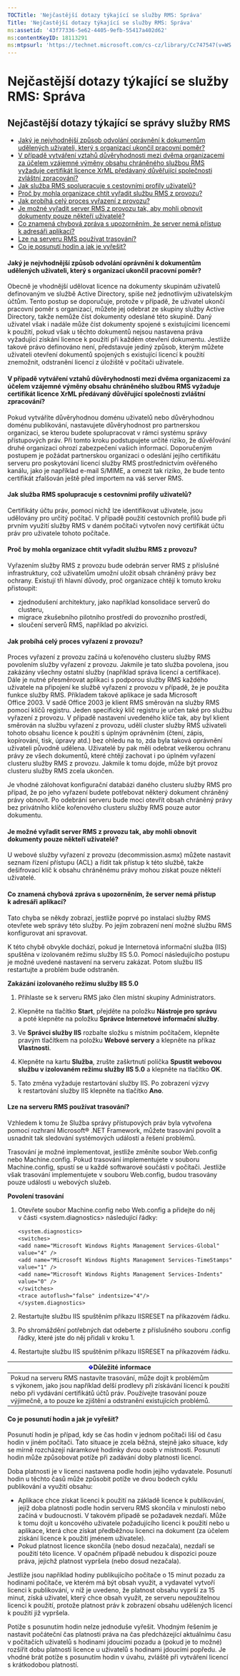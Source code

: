 ```yaml
---
TOCTitle: 'Nejčastější dotazy týkající se služby RMS: Správa'
Title: 'Nejčastější dotazy týkající se služby RMS: Správa'
ms:assetid: '43f77336-5e62-4405-9efb-55417a402d62'
ms:contentKeyID: 18113291
ms:mtpsurl: 'https://technet.microsoft.com/cs-cz/library/Cc747547(v=WS.10)'
---
```


Nejčastější dotazy týkající se služby RMS: Správa
=================================================

Nejčastější dotazy týkající se správy služby RMS
------------------------------------------------

-   [Jaký je nejvhodnější způsob odvolání oprávnění k dokumentům udělených uživateli, který s organizací ukončil pracovní poměr?](#bkmk_1)
-   [V případě vytváření vztahů důvěryhodnosti mezi dvěma organizacemi za účelem vzájemné výměny obsahu chráněného službou RMS vyžaduje certifikát licence XrML předávaný důvěřující společnosti zvláštní zpracování?](#bkmk_2)
-   [Jak služba RMS spolupracuje s cestovními profily uživatelů?](#bkmk_3)
-   [Proč by mohla organizace chtít vyřadit službu RMS z provozu?](#bkmk_4)
-   [Jak probíhá celý proces vyřazení z provozu?](#bkmk_5)
-   [Je možné vyřadit server RMS z provozu tak, aby mohli obnovit dokumenty pouze někteří uživatelé?](#bkmk_6)
-   [Co znamená chybová zpráva s upozorněním, že server nemá přístup k adresáři aplikací?](#bkmk_7)
-   [Lze na serveru RMS používat trasování?](#bkmk_8)
-   [Co je posunutí hodin a jak je vyřešit?](#bkmk_9)

<span id="BKMK_1"></span>
#### Jaký je nejvhodnější způsob odvolání oprávnění k dokumentům udělených uživateli, který s organizací ukončil pracovní poměr?

Obecně je vhodnější udělovat licence na dokumenty skupinám uživatelů definovaným ve službě Active Directory, spíše než jednotlivým uživatelským účtům. Tento postup se doporučuje, protože v případě, že uživatel ukončí pracovní poměr s organizací, můžete jej odebrat ze skupiny služby Active Directory, takže nemůže číst dokumenty odeslané této skupině. Daný uživatel však i nadále může číst dokumenty spojené s existujícími licencemi k použití, pokud však u těchto dokumentů nejsou nastavena práva vyžadující získání licence k použití při každém otevření dokumentu. Jestliže takové právo definováno není, představuje jediný způsob, kterým můžete uživateli otevření dokumentů spojených s existující licencí k použití znemožnit, odstranění licencí z úložiště v počítači uživatele.

<span id="BKMK_2"></span>
#### V případě vytváření vztahů důvěryhodnosti mezi dvěma organizacemi za účelem vzájemné výměny obsahu chráněného službou RMS vyžaduje certifikát licence XrML předávaný důvěřující společnosti zvláštní zpracování?

Pokud vytváříte důvěryhodnou doménu uživatelů nebo důvěryhodnou doménu publikování, nastavujete důvěryhodnost pro partnerskou organizaci, se kterou budete spolupracovat v rámci systému správy přístupových práv. Při tomto kroku podstupujete určité riziko, že důvěřování druhé organizaci ohrozí zabezpečení vašich informací. Doporučeným postupem je požádat partnerskou organizaci o odeslání jejího certifikátu serveru pro poskytování licencí služby RMS prostřednictvím ověřeného kanálu, jako je například e-mail S/MIME, a omezit tak riziko, že bude tento certifikát zfalšován ještě před importem na váš server RMS.

<span id="BKMK_3"></span>
#### Jak služba RMS spolupracuje s cestovními profily uživatelů?

Certifikáty účtu práv, pomocí nichž lze identifikovat uživatele, jsou udělovány pro určitý počítač. V případě použití cestovních profilů bude při prvním využití služby RMS v daném počítači vytvořen nový certifikát účtu práv pro uživatele tohoto počítače.

<span id="BKMK_4"></span>
#### Proč by mohla organizace chtít vyřadit službu RMS z provozu?

Vyřazením služby RMS z provozu bude odebrán server RMS z příslušné infrastruktury, což uživatelům umožní uložit obsah chráněný právy bez ochrany. Existují tři hlavní důvody, proč organizace chtějí k tomuto kroku přistoupit:

-   zjednodušení architektury, jako například konsolidace serverů do clusteru,
-   migrace zkušebního pilotního prostředí do provozního prostředí,
-   sloučení serverů RMS, například po akvizici.

<span id="BKMK_5"></span>
#### Jak probíhá celý proces vyřazení z provozu?

Proces vyřazení z provozu začíná u kořenového clusteru služby RMS povolením služby vyřazení z provozu. Jakmile je tato služba povolena, jsou zakázány všechny ostatní služby (například správa licencí a certifikace). Dále je nutné přesměrovat aplikaci s podporou služby RMS každého uživatele na připojení ke službě vyřazení z provozu v případě, že je použita funkce služby RMS. Příkladem takové aplikace je sada Microsoft Office 2003. V sadě Office 2003 je klient RMS směrován na služby RMS pomocí klíčů registru. Jeden specifický klíč registru je určen také pro službu vyřazení z provozu. V případě nastavení uvedeného klíče tak, aby byl klient směrován na službu vyřazení z provozu, udělí cluster služby RMS uživateli tohoto obsahu licence k použití s úplným oprávněním (čtení, zápis, kopírování, tisk, úpravy atd.) bez ohledu na to, zda byla taková oprávnění uživateli původně udělena. Uživatelé by pak měli odebrat veškerou ochranu právy ze všech dokumentů, které chtějí zachovat i po úplném vyřazení clusteru služby RMS z provozu. Jakmile k tomu dojde, může být provoz clusteru služby RMS zcela ukončen.

Je vhodné zálohovat konfigurační databázi daného clusteru služby RMS pro případ, že po jeho vyřazení budete potřebovat některý dokument chráněný právy obnovit. Po odebrání serveru bude moci otevřít obsah chráněný právy bez privátního klíče kořenového clusteru služby RMS pouze autor dokumentu.

<span id="BKMK_6"></span>
#### Je možné vyřadit server RMS z provozu tak, aby mohli obnovit dokumenty pouze někteří uživatelé?

U webové služby vyřazení z provozu (decommission.asmx) můžete nastavit seznam řízení přístupu (ACL) a řídit tak přístup k této službě, takže dešifrovací klíč k obsahu chráněnému právy mohou získat pouze někteří uživatelé.

<span id="BKMK_7"></span>
#### Co znamená chybová zpráva s upozorněním, že server nemá přístup k adresáři aplikací?

Tato chyba se někdy zobrazí, jestliže poprvé po instalaci služby RMS otevřete web správy této služby. Po jejím zobrazení není možné službu RMS konfigurovat ani spravovat.

K této chybě obvykle dochází, pokud je Internetová informační služba (IIS) spuštěna v izolovaném režimu služby IIS 5.0. Pomocí následujícího postupu je možné uvedené nastavení na serveru zakázat. Potom službu IIS restartujte a problém bude odstraněn.

**Zakázání izolovaného režimu služby IIS 5.0**
1.  Přihlaste se k serveru RMS jako člen místní skupiny Administrators.

2.  Klepněte na tlačítko **Start**, přejděte na položku **Nástroje pro správu** a poté klepněte na položku **Správce Internetové informační služby**.

3.  Ve **Správci služby IIS** rozbalte složku s místním počítačem, klepněte pravým tlačítkem na položku **Webové servery** a klepněte na příkaz **Vlastnosti**.

4.  Klepněte na kartu **Služba**, zrušte zaškrtnutí políčka **Spustit webovou službu v izolovaném režimu služby IIS 5.0** a klepněte na tlačítko **OK**.

5.  Tato změna vyžaduje restartování služby IIS. Po zobrazení výzvy k restartování služby IIS klepněte na tlačítko **Ano**.

<span id="BKMK_8"></span>
#### Lze na serveru RMS používat trasování?

Vzhledem k tomu že Služba správy přístupových práv byla vytvořena pomocí rozhraní Microsoft® .NET Framework, můžete trasování povolit a usnadnit tak sledování systémových událostí a řešení problémů.

Trasování je možné implementovat, jestliže změníte soubor Web.config nebo Machine.config. Pokud trasování implementujete v souboru Machine.config, spustí se u každé softwarové součásti v počítači. Jestliže však trasování implementujete v souboru Web.config, budou trasovány pouze události u webových služeb.

**Povolení trasování**
1.  Otevřete soubor Machine.config nebo Web.config a přidejte do něj v části &lt;system.diagnostics&gt; následující řádky:
    ```
    <system.diagnostics>
    <switches>
    <add name="Microsoft Windows Rights Management Services-Global" value="4" />
    <add name="Microsoft Windows Rights Management Services-TimeStamps" value="1" /> 
    <add name="Microsoft Windows Rights Management Services-Indents" value="0" /> 
    </switches>
    <trace autoflush="false" indentsize="4"/>
    </system.diagnostics>
    ```
2.  Restartujte službu IIS spuštěním příkazu IISRESET na příkazovém řádku.

3.  Po shromáždění potřebných dat odeberte z příslušného souboru .config řádky, které jste do něj přidali v kroku 1.

4.  Restartujte službu IIS spuštěním příkazu IISRESET na příkazovém řádku.

| ![](images/Cc747547.Important(WS.10).gif)Důležité informace                                                                                                                                                                                                 |
|------------------------------------------------------------------------------------------------------------------------------------------------------------------------------------------------------------------------------------------------------------------------------------------|
| Pokud na serveru RMS nastavíte trasování, může dojít k problémům s výkonem, jako jsou například delší prodlevy při získávání licencí k použití nebo při vydávání certifikátů účtů práv. Používejte trasování pouze výjimečně, a to pouze ke zjištění a odstranění existujících problémů. |

<span id="BKMK_9"></span>
#### Co je posunutí hodin a jak je vyřešit?

Posunutí hodin je případ, kdy se čas hodin v jednom počítači liší od času hodin v jiném počítači. Tato situace je zcela běžná, stejně jako situace, kdy se mírně rozcházejí náramkové hodinky dvou osob v místnosti. Posunutí hodin může způsobovat potíže při zadávání doby platnosti licencí.

Doba platnosti je v licenci nastavena podle hodin jejího vydavatele. Posunutí hodin u těchto časů může způsobit potíže ve dvou bodech cyklu publikování a využití obsahu:

-   Aplikace chce získat licenci k použití na základě licence k publikování, jejíž doba platnosti podle hodin serveru RMS skončila v minulosti nebo začíná v budoucnosti. V takovém případě se požadavek nezdaří. Může k tomu dojít u koncového uživatele požadujícího licenci k použití nebo u aplikace, která chce získat předběžnou licenci na dokument (za účelem získání licence k použití jménem uživatele).
-   Pokud platnost licence skončila (nebo dosud nezačala), nezdaří se použití této licence. V opačném případě nebudou k dispozici pouze práva, jejichž platnost vypršela (nebo dosud nezačala).

Jestliže jsou například hodiny publikujícího počítače o 15 minut pozadu za hodinami počítače, ve kterém má být obsah využit, a vydavatel vytvoří licenci k publikování, v níž je uvedeno, že platnost obsahu vyprší za 15 minut, získá uživatel, který chce obsah využít, ze serveru nepoužitelnou licenci k použití, protože platnost práv k zobrazení obsahu udělených licencí k použití již vypršela.

Potíže s posunutím hodin nelze jednoduše vyřešit. Vhodným řešením je nastavit počáteční čas platnosti práva na čas předcházející aktuálnímu času v počítačích uživatelů s hodinami jdoucími pozadu a (pokud je to možné) rozšířit dobu platnosti licence u uživatelů s hodinami jdoucími popředu. Je vhodné brát potíže s posunutím hodin v úvahu, zvláště při vytváření licencí s krátkodobou platností.
